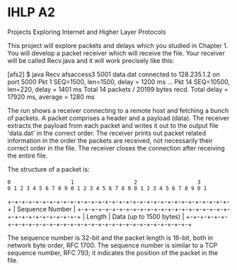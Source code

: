# IHLP A2
Projects Exploring Internet and Higher Layer Protocols 

This project will explore packets and delays which you studied in Chapter 1. You will develop a packet receiver which will receive the file. Your receiver will be called Recv.java and it will work precisely like this:

[afs2] $ java Recv afsaccess3 5001 data.dat
  connected to 128.235.1.2 on port 5000
  Pkt 1  SEQ=1500, len=1500, delay = 1200 ms
    ...
  Pkt 14 SEQ=10500, len=220, delay = 1401 ms
  Total 14 packets / 20199 bytes recd. Total delay = 17920 ms, average = 1280 ms
  
The run shows a receiver connecting to a remote host and fetching a bunch of packets. A packet comprises a header and a payload (data). The receiver extracts the payload from each packet and writes it out to the output file 'data.dat' in the correct order. The receiver prints out packet related information in the order the packets are received, not necessarily their correct order in the file. The receiver closes the connection after receiving the entire file.

The structure of a packet is:

    0                   1                   2                   3
    0 1 2 3 4 5 6 7 8 9 0 1 2 3 4 5 6 7 8 9 0 1 2 3 4 5 6 7 8 9 0 1
   +-+-+-+-+-+-+-+-+-+-+-+-+-+-+-+-+-+-+-+-+-+-+-+-+-+-+-+-+-+-+-+-+
   |                        Sequence Number                        |
   +-+-+-+-+-+-+-+-+-+-+-+-+-+-+-+-+-+-+-+-+-+-+-+-+-+-+-+-+-+-+-+-+
   |           Length              |    Data (up to 1500 bytes)    |
   +-+-+-+-+-+-+-+-+-+-+-+-+-+-+-+-+-+-+-+-+-+-+-+-+-+-+-+-+-+-+-+-+
   
The sequence number is 32-bit and the packet length is 16-bit, both in network byte order, RFC 1700. The sequence number is similar to a TCP sequence number, RFC 793; it indicates the position of the packet in the file.
